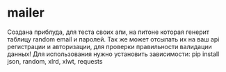 # mailer
Создана приблуда, для теста своих апи, на питоне которая генерит таблицу random email и паролей. Так же может отсылать их на ваш api регистрации и авторизации, для проверки правильности валидации данных!
Для использования нужно установить зависимости:
pip install json, random, xlrd, xlwt, requests
